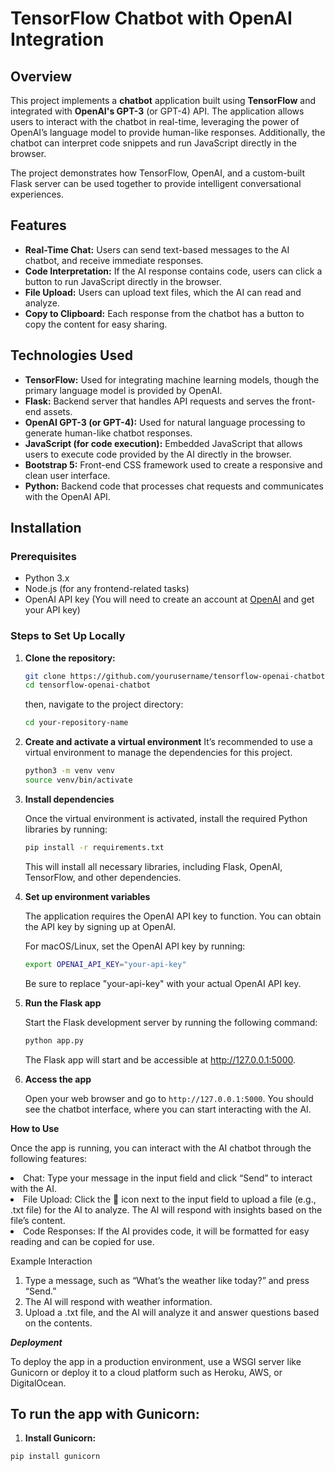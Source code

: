 # TensorFlow Chatbot with OpenAI Integration

## Overview
This project implements a **chatbot** application built using **TensorFlow** and integrated with **OpenAI's GPT-3** (or GPT-4) API. The application allows users to interact with the chatbot in real-time, leveraging the power of OpenAI’s language model to provide human-like responses. Additionally, the chatbot can interpret code snippets and run JavaScript directly in the browser.

The project demonstrates how TensorFlow, OpenAI, and a custom-built Flask server can be used together to provide intelligent conversational experiences.

## Features

- **Real-Time Chat:** Users can send text-based messages to the AI chatbot, and receive immediate responses.
- **Code Interpretation:** If the AI response contains code, users can click a button to run JavaScript directly in the browser.
- **File Upload:** Users can upload text files, which the AI can read and analyze.
- **Copy to Clipboard:** Each response from the chatbot has a button to copy the content for easy sharing.

## Technologies Used

- **TensorFlow:** Used for integrating machine learning models, though the primary language model is provided by OpenAI.
- **Flask:** Backend server that handles API requests and serves the front-end assets.
- **OpenAI GPT-3 (or GPT-4):** Used for natural language processing to generate human-like chatbot responses.
- **JavaScript (for code execution):** Embedded JavaScript that allows users to execute code provided by the AI directly in the browser.
- **Bootstrap 5:** Front-end CSS framework used to create a responsive and clean user interface.
- **Python:** Backend code that processes chat requests and communicates with the OpenAI API.

## Installation

### Prerequisites
- Python 3.x
- Node.js (for any frontend-related tasks)
- OpenAI API key (You will need to create an account at [OpenAI](https://www.openai.com/) and get your API key)

### Steps to Set Up Locally

1. **Clone the repository:**
    ```bash
   git clone https://github.com/yourusername/tensorflow-openai-chatbot.git
   cd tensorflow-openai-chatbot
    ```
    then, navigate to the project directory:

    ```bash
    cd your-repository-name
    ```

2. **Create and activate a virtual environment**
    It’s recommended to use a virtual environment to manage the dependencies for this project.

    ```bash
    python3 -m venv venv
    source venv/bin/activate
    ```
3. **Install dependencies**

    Once the virtual environment is activated, install the required Python libraries by running:

    ```bash
    pip install -r requirements.txt
    ```

    This will install all necessary libraries, including Flask, OpenAI, TensorFlow, and other dependencies.

4. **Set up environment variables**

    The application requires the OpenAI API key to function. You can obtain the API key by signing up at OpenAI.

    For macOS/Linux, set the OpenAI API key by running:
    ```bash
    export OPENAI_API_KEY="your-api-key"
    ```
    Be sure to replace "your-api-key" with your actual OpenAI API key.

5. **Run the Flask app**

    Start the Flask development server by running the following command:

    ```bash
    python app.py
    ```
    The Flask app will start and be accessible at http://127.0.0.1:5000.

6. **Access the app**

    Open your web browser and go to `http://127.0.0.1:5000`. You should see the chatbot interface, where you can start interacting with the AI.

**How to Use**

Once the app is running, you can interact with the AI chatbot through the following features:
    <li>Chat: Type your message in the input field and click “Send” to interact with the AI.
    <li>File Upload: Click the 📎 icon next to the input field to upload a file (e.g., .txt file) for the AI to analyze. The AI will respond with insights based on the file’s content.
    <li>Code Responses: If the AI provides code, it will be formatted for easy reading and can be copied for use.

Example Interaction
    <ol><li>Type a message, such as “What’s the weather like today?” and press “Send.”
    <li>The AI will respond with weather information.
    <li>Upload a .txt file, and the AI will analyze it and answer questions based on the contents.</li></ol>

***Deployment***

To deploy the app in a production environment, use a WSGI server like Gunicorn or deploy it to a cloud platform such as Heroku, AWS, or DigitalOcean.

## To run the app with Gunicorn:

1.	**Install Gunicorn:**
```bash
pip install gunicorn
```